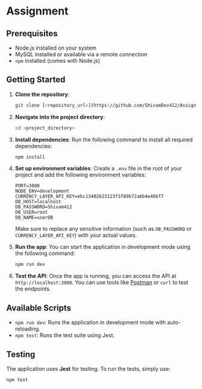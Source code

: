 # Assignment

## Prerequisites

- Node.js installed on your system
- MySQL installed or available via a remote connection
- `npm` installed (comes with Node.js)

## Getting Started

1. **Clone the repository**:
    ```bash
    git clone [<repository_url>](https://github.com/ShivamDev412/Assignment)
    ```

2. **Navigate into the project directory**:
    ```bash
    cd <project_directory>
    ```

3. **Install dependencies**:
    Run the following command to install all required dependencies:
    ```bash
    npm install
    ```

4. **Set up environment variables**:
    Create a `.env` file in the root of your project and add the following environment variables:

    ```env
    PORT=3000
    NODE_ENV=development
    CURRENCY_LAYER_API_KEY=ebc13402623123f3f89b72a6b4e46bf7
    DB_HOST=localhost
    DB_PASSWORD=Shivam412
    DB_USER=root
    DB_NAME=userDB
    ```

    Make sure to replace any sensitive information (such as `DB_PASSWORD` or `CURRENCY_LAYER_API_KEY`) with your actual values.

5. **Run the app**:
    You can start the application in development mode using the following command:
    ```bash
    npm run dev
    ```

6. **Test the API**:
    Once the app is running, you can access the API at `http://localhost:3000`. You can use tools like [Postman](https://www.postman.com/) or `curl` to test the endpoints.

## Available Scripts

- `npm run dev`: Runs the application in development mode with auto-reloading.
- `npm test`: Runs the test suite using Jest.

## Testing

The application uses **Jest** for testing. To run the tests, simply use:
```bash
npm test
